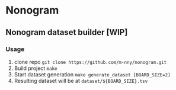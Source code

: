 # Nonogram
## Nonogram dataset builder [WIP]
### Usage
1. clone repo
    `git clone https://github.com/m-nny/nonogram.git`
2. Build project
    `make`
3. Start dataset generation
    `make generate_dataset [BOARD_SIZE=2]`
4. Resulting dataset will be at `dataset/${BOARD_SIZE}.tsv`